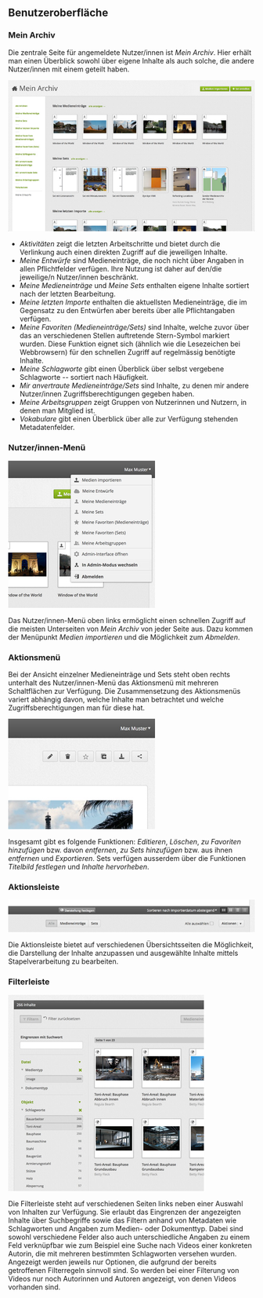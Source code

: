 ## Benutzeroberfläche

### Mein Archiv 

Die zentrale Seite für angemeldete Nutzer/innen ist *Mein Archiv*. Hier erhält man einen Überblick sowohl über eigene Inhalte als auch solche, die andere Nutzer/innen mit einem geteilt haben.

[![Mein Archiv](images/interfaces-my.jpg "Mein Archiv")](images/interfaces-my.png)

* *Aktivitäten* zeigt die letzten Arbeitschritte und bietet durch die Verlinkung auch einen direkten Zugriff auf die jeweiligen Inhalte.
* *Meine Entwürfe* sind Medieneinträge, die noch nicht über Angaben in allen Pflichtfelder verfügen. Ihre Nutzung ist daher auf den/die jeweilige/n Nutzer/innen beschränkt.
* *Meine Medieneinträge* und *Meine Sets* enthalten eigene Inhalte sortiert nach der letzten Bearbeitung.
* *Meine letzten Importe* enthalten die aktuellsten Medieneinträge, die im Gegensatz zu den Entwürfen aber bereits über alle Pflichtangaben verfügen.
* *Meine Favoriten (Medieneinträge/Sets)* sind Inhalte, welche zuvor über das an verschiedenen Stellen auftretende Stern-Symbol markiert wurden. Diese Funktion eignet sich (ähnlich wie die Lesezeichen bei Webbrowsern) für den schnellen Zugriff auf regelmässig benötigte Inhalte.
* *Meine Schlagworte* gibt einen Überblick über selbst vergebene Schlagworte -- sortiert nach Häufigkeit.
* *Mir anvertraute Medieneinträge/Sets* sind Inhalte, zu denen mir andere Nutzer/innen Zugriffsberechtigungen gegeben haben.
* *Meine Arbeitsgruppen* zeigt Gruppen von Nutzerinnen und Nutzern, in denen man Mitglied ist.
* *Vokabulare* gibt einen Überblick über alle zur Verfügung stehenden Metadatenfelder.

### Nutzer/innen-Menü

[![Nutzer/innen-Menü](images/interfaces-user-menu.jpg "Nutzer/innen-Menü")](images/interfaces-user-menu.png)

Das Nutzer/innen-Menü oben links ermöglicht einen schnellen Zugriff auf die meisten Unterseiten von *Mein Archiv* von jeder Seite aus. Dazu kommen der Menüpunkt *Medien importieren* und die Möglichkeit zum *Abmelden*.

### Aktionsmenü

Bei der Ansicht einzelner Medieneinträge und Sets steht oben rechts unterhalt des Nutzer/innen-Menü das Aktionsmenü mit mehreren Schaltflächen zur Verfügung. Die Zusammensetzung des Aktionsmenüs variert abhängig davon, welche Inhalte man betrachtet und welche Zugriffsberechtigungen man für diese hat.

[![Aktionsmenü](images/interfaces-actionsmenu.jpg "Aktionsmenü")](images/interfaces-actionsmenu.png)

Insgesamt gibt es folgende Funktionen: *Editieren*, *Löschen*, *zu Favoriten hinzufügen* bzw. davon *entfernen*, *zu Sets hinzufügen* bzw. aus ihnen *entfernen* und *Exportieren*. Sets verfügen ausserdem über die Funktionen *Titelbild festlegen* und *Inhalte hervorheben*.

### Aktionsleiste

[![Aktionsleiste](images/interfaces-actionsbar.jpg "Aktionsleiste")](images/interfaces-actionsbar.png)

Die Aktionsleiste bietet auf verschiedenen Übersichtsseiten die Möglichkeit, die Darstellung der Inhalte anzupassen und ausgewählte Inhalte mittels Stapelverarbeitung zu bearbeiten.

### Filterleiste

[![Filterleiste](images/interfaces-filters.jpg "Filterleiste")](images/interfaces-filters.png)

Die Filterleiste steht auf verschiedenen Seiten links neben einer Auswahl von Inhalten zur Verfügung. Sie erlaubt das Eingrenzen der angezeigten Inhalte über Suchbegriffe sowie das Filtern anhand von Metadaten wie Schlagworten und Angaben zum Medien- oder Dokumenttyp. Dabei sind sowohl verschiedene Felder also auch unterschiedliche Angaben zu einem Feld verknüpfbar wie zum Beispiel eine Suche nach Videos einer konkreten Autorin, die mit mehreren bestimmten Schlagworten versehen wurden. Angezeigt werden jeweils nur Optionen, die aufgrund der bereits getroffenen Filterregeln sinnvoll sind. So werden bei einer Filterung von Videos nur noch Autorinnen und Autoren angezeigt, von denen Videos vorhanden sind.
